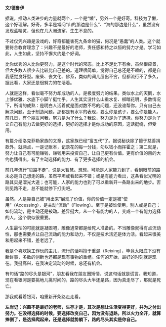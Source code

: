 


**文/德鲁伊**

据说，推动人类进步的力量就两个，一个是“懒”，另外一个是好奇。科技为了懒，这个好理解。好奇，多半是常问“山的那边是什么”、“海的那边是什么”，虽然没有发现蓝精灵，但也在几大洲流窜，生生不息的。

不过仅凭兴趣是没戏的，好奇都能害死九条命的猫，何况是“愚蠢”的人类。这个就要符合教育理念了：兴趣不是最好的老师，责任感和持之以恒的努力才是。学习如此，人生如此，坚持不懈大约是个好词。

比你优秀的人比你更努力，是这个时代的常态。比上不足比下有余，虽然很应景，但大多数人很少去比较比自己差的。道理很简单，觉得自己总还是不赖的，都是自我感觉良好型。废柴、丧文化、佛系，类似的词儿层出不穷，但都流行不了多久，据此看，大家还是很努力的在活着。

人就是这样，看似毫不努力却成功的人，是极度努力的结果。类似水上的天鹅，水上够优雅、水底下小脚丫挺忙乎。人生其实没什么山重水复、柳暗花明，多数情况下，所谓的成熟：是明白人活着就是面对数不尽的问题，还没谁帮你，只有自己去解决问题。至于制造问题，那都是有水平的表现，要么你是孩子，要么你是能人。 前几日，有个朋友问我，努力是为了什么？我说，努力是为了选择。你努力是为了让自己有能力去做更好的选择，更好的选择才是你成功的原因，这话挺绕，但受用。

有篇介绍洛克菲勒家族的文章，这家族已经“富五代”了。据说秘诀除了擅于慈善捐款外，就两点，一是记账本，记录花的每一分钱，勿以钱小而挥霍之；第二就是，努力让自己有可能赚钱，赚钱用来投资自己，让自己更有价值。更有价值的目的大约也猜得出，有了主动选择的能力、有了更多选择的机会。

前几年流行“见路不走”，说是大智慧。想想，可能是人家能力到了，看到眼前的路未必是自己想走的路，虽然平坦或看起来不错；或是有能力看出，这条看似光明的路其实是溜光大道；也可能，人家的能力也到了可以重新开一条路出来的地步。否则见路不走，总不能就停下打尖吧。

虽然，人是靠自己被“用出来”展现了价值，你的价值一定是被“使用”（Accessing），是主动“流动”（Flowing）。至于是被谁使用，别人或是自己；如何流动，是主动还是被动。差异挺大。从一个有能力的人，变成一个有能力选择的人，这个貌似很重要。

人生最怕的可能就是凝固吧，雕像通常都是给死人准备的。不当雕像就得有点流动性，那也需要点让自己流动的能力和动力，不仅是技术活还是体力活。看起来很美和用起来不错，差老远了。

我是个喜欢换工作玩的主儿，流行的话叫擅于重混（Reixing），毕竟太阳底下没有新鲜事，多数的创新也还都是现有事物的重组。任何的开始，最好的时刻就是现在。我挺高兴，在我决定流动的时候，总还有机会。

有句话“路的尽头是银河”，朋友看我在朋友圈矫情，说这句话就是谎言。我知道，现在看银河是要挑地儿挑时间的，路的尽头大半还是路，因为真走尽了，那就是死亡。

那我就看着银河，咱重新开条路走走看。

**左岸记：兴趣不是最好的老师，生存才是，其次是想让生活变得更好，并为之付出努力。在没得选择的时候，要选择改变自己，因为没有退路，所以火力全开，就算摔倒了，是选择爬起来，还是选择就势躺下，路的尽头其实是你自己。**